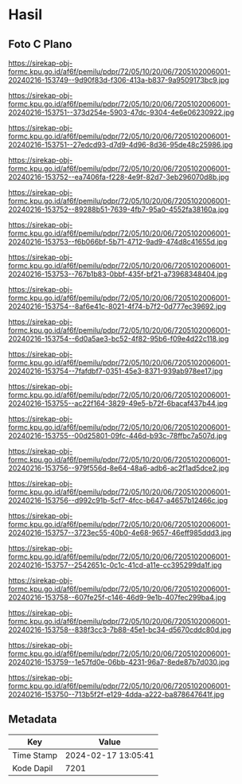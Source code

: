 # Hasil

## Foto C Plano

https://sirekap-obj-formc.kpu.go.id/af6f/pemilu/pdpr/72/05/10/20/06/7205102006001-20240216-153749--9d90f83d-f306-413a-b837-9a9509173bc9.jpg

https://sirekap-obj-formc.kpu.go.id/af6f/pemilu/pdpr/72/05/10/20/06/7205102006001-20240216-153751--373d254e-5903-47dc-9304-4e6e06230922.jpg

https://sirekap-obj-formc.kpu.go.id/af6f/pemilu/pdpr/72/05/10/20/06/7205102006001-20240216-153751--27edcd93-d7d9-4d96-8d36-95de48c25986.jpg

https://sirekap-obj-formc.kpu.go.id/af6f/pemilu/pdpr/72/05/10/20/06/7205102006001-20240216-153752--ea7406fa-f228-4e9f-82d7-3eb296070d8b.jpg

https://sirekap-obj-formc.kpu.go.id/af6f/pemilu/pdpr/72/05/10/20/06/7205102006001-20240216-153752--89288b51-7639-4fb7-95a0-4552fa38160a.jpg

https://sirekap-obj-formc.kpu.go.id/af6f/pemilu/pdpr/72/05/10/20/06/7205102006001-20240216-153753--f6b066bf-5b71-4712-9ad9-474d8c41655d.jpg

https://sirekap-obj-formc.kpu.go.id/af6f/pemilu/pdpr/72/05/10/20/06/7205102006001-20240216-153753--767b1b83-0bbf-435f-bf21-a73968348404.jpg

https://sirekap-obj-formc.kpu.go.id/af6f/pemilu/pdpr/72/05/10/20/06/7205102006001-20240216-153754--8af6e41c-8021-4f74-b7f2-0d777ec39692.jpg

https://sirekap-obj-formc.kpu.go.id/af6f/pemilu/pdpr/72/05/10/20/06/7205102006001-20240216-153754--6d0a5ae3-bc52-4f82-95b6-f09e4d22c118.jpg

https://sirekap-obj-formc.kpu.go.id/af6f/pemilu/pdpr/72/05/10/20/06/7205102006001-20240216-153754--7fafdbf7-0351-45e3-8371-939ab978ee17.jpg

https://sirekap-obj-formc.kpu.go.id/af6f/pemilu/pdpr/72/05/10/20/06/7205102006001-20240216-153755--ac22f164-3829-49e5-b72f-6bacaf437b44.jpg

https://sirekap-obj-formc.kpu.go.id/af6f/pemilu/pdpr/72/05/10/20/06/7205102006001-20240216-153755--00d25801-09fc-446d-b93c-78ffbc7a507d.jpg

https://sirekap-obj-formc.kpu.go.id/af6f/pemilu/pdpr/72/05/10/20/06/7205102006001-20240216-153756--979f556d-8e64-48a6-adb6-ac2f1ad5dce2.jpg

https://sirekap-obj-formc.kpu.go.id/af6f/pemilu/pdpr/72/05/10/20/06/7205102006001-20240216-153756--d992c91b-5cf7-4fcc-b647-a4657b12466c.jpg

https://sirekap-obj-formc.kpu.go.id/af6f/pemilu/pdpr/72/05/10/20/06/7205102006001-20240216-153757--3723ec55-40b0-4e68-9657-46eff985ddd3.jpg

https://sirekap-obj-formc.kpu.go.id/af6f/pemilu/pdpr/72/05/10/20/06/7205102006001-20240216-153757--2542651c-0c1c-41cd-a11e-cc395299da1f.jpg

https://sirekap-obj-formc.kpu.go.id/af6f/pemilu/pdpr/72/05/10/20/06/7205102006001-20240216-153758--607fe25f-c146-46d9-9e1b-407fec299ba4.jpg

https://sirekap-obj-formc.kpu.go.id/af6f/pemilu/pdpr/72/05/10/20/06/7205102006001-20240216-153758--838f3cc3-7b88-45e1-bc34-d5670cddc80d.jpg

https://sirekap-obj-formc.kpu.go.id/af6f/pemilu/pdpr/72/05/10/20/06/7205102006001-20240216-153759--1e57fd0e-06bb-4231-96a7-8ede87b7d030.jpg

https://sirekap-obj-formc.kpu.go.id/af6f/pemilu/pdpr/72/05/10/20/06/7205102006001-20240216-153750--713b5f2f-e129-4dda-a222-ba878647641f.jpg


## Metadata

| Key        | Value               |
| ---------- | ------------------- |
| Time Stamp | 2024-02-17 13:05:41 |
| Kode Dapil | 7201                |



